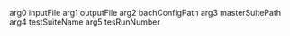arg0 inputFile
arg1 outputFile
arg2 bachConfigPath
arg3 masterSuitePath
arg4 testSuiteName
arg5 tesRunNumber

